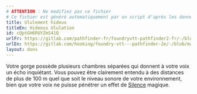 ```yaml
---
# ATTENTION : Ne modifiez pas ce fichier
# Ce fichier est généré automatiquement par un script d'après les données du module Foundry VTT officiel et de sa traduction
title: Ululement hideux
titleEn: Hideous Ululation
id: cQptGH6RUYZmS41Q
urlFr: https://gitlab.com/pathfinder-fr/foundryvtt-pathfinder2-fr/-/blob/master/data/feats/cQptGH6RUYZmS41Q.htm
urlEn: https://gitlab.com/hooking/foundry-vtt---pathfinder-2e/-/blob/master/packs/data/feats.db/hideous-ululation.json
layout: dons
---
```

Votre gorge possède plusieurs chambres séparées qui donnent à votre voix un écho inquiétant. Vous pouvez être clairement entendu à des distances de plus de 100 m quel que soit le niveau sonore de votre environnement, bien que votre voix ne puisse pénétrer un effet de [Silence](../sorts/silence.html) magique.
